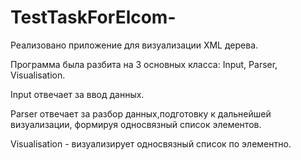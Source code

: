 # TestTaskForElcom-

Реализовано приложение для визуализации XML дерева.

Программа была разбита на 3 основных класса: Input, Parser, Visualisation.

Input отвечает за ввод данных.

Parser отвечает за разбор данных,подготовку к дальнейшей визуализации, формируя односвязный список элементов.

Visualisation - визуализирует односвязный список по элементно.

